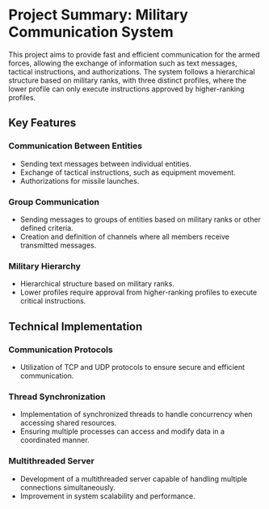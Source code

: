 
# Project Summary: Military Communication System

This project aims to provide fast and efficient communication for the armed forces, allowing the exchange of information such as text messages, tactical instructions, and authorizations. The system follows a hierarchical structure based on military ranks, with three distinct profiles, where the lower profile can only execute instructions approved by higher-ranking profiles.
## Key Features
### Communication Between Entities
- Sending text messages between individual entities.
- Exchange of tactical instructions, such as equipment movement.
- Authorizations for missile launches.
### Group Communication
- Sending messages to groups of entities based on military ranks or other defined criteria.
- Creation and definition of channels where all members receive transmitted messages.
### Military Hierarchy
- Hierarchical structure based on military ranks.
- Lower profiles require approval from higher-ranking profiles to execute critical instructions.

## Technical Implementation
### Communication Protocols
- Utilization of TCP and UDP protocols to ensure secure and efficient communication.

### Thread Synchronization
- Implementation of synchronized threads to handle concurrency when accessing shared resources.
- Ensuring multiple processes can access and modify data in a coordinated manner.


### Multithreaded Server

- Development of a multithreaded server capable of handling multiple connections simultaneously.
- Improvement in system scalability and performance.
